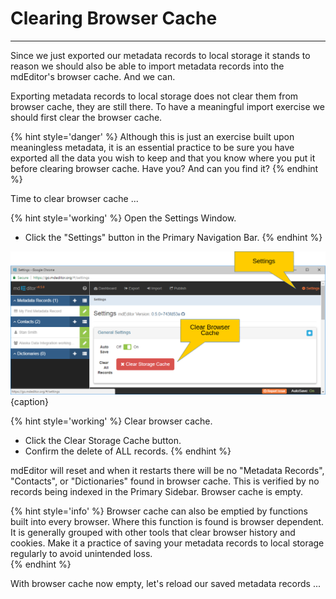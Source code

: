 # Clearing Browser Cache
---

Since we just exported our metadata records to local storage it stands to reason we should also be able to import metadata records into the mdEditor's browser cache. And we can.  

Exporting metadata records to local storage does not clear them from browser cache, they are still there.  To have a meaningful import exercise we should first clear the browser cache. 

{% hint style='danger' %}
  Although this is just an exercise built upon meaningless metadata, it is an essential practice to be sure you have exported all the data you wish to keep and that you know where you put it before clearing browser cache.  Have you?  And can you find it?
{% endhint %}

Time to clear browser cache ...

{% hint style='working' %}
  Open the <span class="md-window">Settings Window</span>.
  * Click the <i class="fa fa-cog"> </i> "Settings" button in the <span class="md-window">Primary Navigation Bar</span>.
{% endhint %}

![Settings Window](/assets/get-started/settings-clear-cache.png){caption}

{% hint style='working' %}
  Clear browser cache.
  * Click the <span class="btn btn-danger btn-xs"> <i class="fa fa-times"> </i> Clear Storage Cache</span> button.
  * Confirm the delete of ALL records.
{% endhint %}

mdEditor will reset and when it restarts there will be no "Metadata Records", "Contacts", or "Dictionaries" found in browser cache.  This is verified by no records being indexed in the <span class="md-window">Primary Sidebar</span>.  Browser cache is empty.

{% hint style='info' %}
  Browser cache can also be emptied by functions built into every browser.  Where this function is found is browser dependent.  It is generally grouped with other tools that clear browser history and cookies.  Make it a practice of saving your metadata records to local storage regularly to avoid unintended loss.  
{% endhint %}

With browser cache now empty, let's reload our saved metadata records ...
